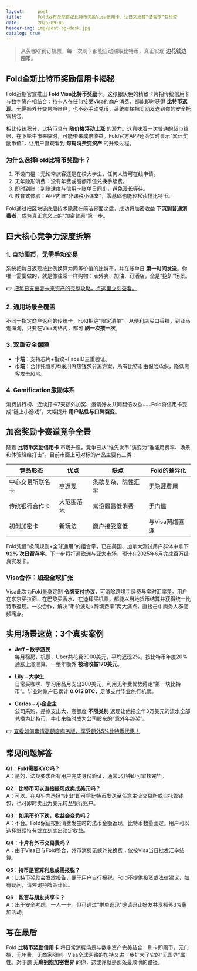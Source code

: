 ```yaml
---
layout:     post
title:      Fold发布全球首张比特币奖励Visa信用卡，让日常消费“滚雪球”变投资
date:       2025-09-05
header-img: img/post-bg-desk.jpg
catalog: true
---
```


> 从买咖啡到订机票，每一次刷卡都能自动赚取比特币，真正实现 **边花钱边囤币**。

## Fold全新比特币奖励信用卡揭秘

Fold近期官宣推出 **Fold Visa比特币奖励卡**。这张银灰色的精致卡片把传统信用卡与数字资产相结合：持卡人在任何接受Visa的商户消费，都能即时获得 **比特币返现**。无需额外开交易所账户，也不必手动兑币，系统直接把奖励发送到你的安全托管钱包。

相比传统积分，比特币具有 **随价格浮动上涨** 的潜力。这意味着一次普通的超市结账，在下轮牛市来临时，可能带来成倍收益。Fold官方APP还会实时显示“累计奖励币值”，让用户直观看到 **每周消费变资产** 的升级过程。

### 为什么选择Fold比特币奖励卡？

1. 不设门槛：无论常旅客还是在校大学生，任何人皆可在线申请。
2. 无年隐形消费：没有年费或高额币值兑换手续费。
3. 即时到账：到账速度与信用卡账单日同步，避免漫长等待。
4. 教育式体验：APP内置“非课税小课堂”，零基础也能轻松读懂比特币。

Fold通过把区块链底层技术隐藏在简洁界面之后，成功将加密收益 **下沉到普通消费者**，成为真正意义上的“加密普惠”第一步。

## 四大核心竞争力深度拆解

### 1. 自动囤币，无需手动交易
系统把每日返现按比例换算为同等价值的比特币，并在账单日 **第一时间发送**。你唯一需要做的，就是像往常一样购物：点外卖、加油、订酒店，全是“挖矿”场景。

👉 [把每日支出变未来资产的完整攻略，点这里立刻查看。](https://okxdog.com/)

### 2. 通用场景全覆盖
不同于指定商户返利的传统卡，Fold拒绝“限定清单”。从便利店买口香糖，到亚马逊海淘，只要在Visa网络内，都可 **刷一次攒一次**。

### 3. 双重安全保障
* **卡端**：支持芯片+指纹+FaceID三重验证。  
* **币端**：合作托管机构采用冷热钱包分离方案，所有比特币由保险承保，降低黑客攻击风险。

### 4. Gamification激励体系
消费排行榜、连续打卡7天额外加奖、邀请好友共同翻倍收益……Fold将信用卡变成“链上小游戏”，大幅提升 **用户黏性与口碑裂变**。

## 加密奖励卡赛道竞争全景

随着 **比特币奖励信用卡** 市场升温，竞争已从“谁先发币”演变为“谁能用费率、场景和体验降维打击”。目前市面上可对标的产品主要有三类：

| 竞品形态 | 优点 | 缺点 | Fold的差异化 |
|---|---|---|---|
| 中心交易所联名卡 | 高返现 | 条款复杂、隐性汇率 | 无隐藏费用 |
| 传统银行合作卡 | 大范围落地 | 常设置最低消费 | 无门槛 |
| 初创加密卡 | 新玩法 | 商户接受度低 | 与Visa网络直连 |

Fold凭借“极简规则+全球通用”的组合拳，已在美国、加拿大测试用户群体中拿下 **92% 次日留存率**。下一步将打通欧洲与亚太市场，预计在2025年6月完成百万级真实发卡。

### Visa合作：加速全球扩张
Visa此次为Fold量身定制 **令牌支付协议**，可消除跨境手续费与实时汇率差。用户在东京买拉面、在巴黎买香水、在迪拜买机票，都能以当地货币结算并获得统一比特币返现。一次合作，解决“币价波动+跨境费率”两大痛点，直接击中商务人群高频痛点。

## 实用场景速览：3个真实案例

* **Jeff – 数字游民**  
  每月租房、机票、Uber共花费3000美元，平均返现2%。按比特币年度20%通胀上涨测算，一整年额外 **被动收益170美元**。

* **Lily – 大学生**  
  日常买咖啡、学习用品月支出200美元，利用无年费优势薅走“第一块比特币”。毕业时账户已累计 **0.012 BTC**，足够支付毕业旅行机票。

* **Carlos – 小企业主**  
  公司采购、差旅支出大，高额度 **不限类别** 返现让他把全年3万美元的流水全部兑换为比特币，牛市来临时成为公司股东的“意外年终奖”。

👉 [查看如何申请高额度商务版，享受额外5%比特币优惠！](https://okxdog.com/)

## 常见问题解答

**Q1：Fold需要KYC吗？**  
A：是的，法规要求所有用户完成身份验证，通常3分钟即可审核完毕。

**Q2：比特币可以直接提现或卖成美元吗？**  
A：可以。在APP内选择“转出”即可将比特币发送至任意主流交易所或自托管钱包，也可即时卖出为美元转至银行账户。

**Q3：如果币价下跌，收益会变负吗？**  
A：不会。Fold保证按照消费发生时的法币金额返现，比特币数量固定。用户可以选择继续持有或立刻卖出锁定收益。

**Q4：卡片有外币交易费吗？**  
A：由于Visa已与Fold整合，外币消费无额外兑换费；仅按Visa当日批发汇率结算。

**Q5：持币是否算利息或需报税？**  
A：比特币奖励会发放报告，便于用户自行报税。Fold不提供投资或法律建议，如有疑问，请咨询持牌会计师。

**Q6：能否与朋友共享卡？**  
A：出于安全考虑，一人一卡。但可通过“拼单返现”邀请码让好友共享额外3%叠加活动。

## 写在最后

Fold **比特币奖励信用卡** 将日常消费场景与数字资产完美结合：刷卡即囤币，无门槛、无年费、无商家限制。Visa全球网络的加持又进一步扩大了它的“无国界”属性。对于想 **无痛拥抱加密世界** 的你，这或许就是那条最顺滑的路径。